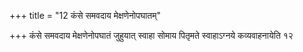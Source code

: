 +++
title = "12 कंसे समवदाय मेक्षणेनोपघातम्"

+++
कंसे समवदाय मेक्षणेनोपघातं जुहुयात् स्वाहा सोमाय पितृमते स्वाहाऽग्नये कव्यवाहनायेति १२